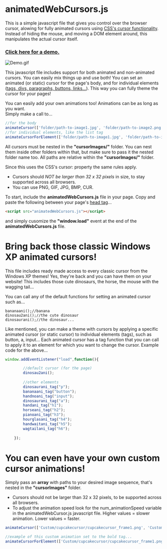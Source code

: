 # animatedWebCursors.js

This is a simple javascript file that gives you control over the browser cursor, alowing for fully animated cursors using [CSS's cursor functionality](https://developer.mozilla.org/en-US/docs/Web/CSS/cursor). Instead of hiding the mouse, and moving a DOM element around, this manipulates the actual cursor itself.

### [Click here for a demo.](http://tetrageddon.com/cursors)

![Demo.gif](http://tetrageddon.com/cursors/demo.gif)

This javascript file includes support for both animated and non-animated cursors. You can easily mix things up and use both!
You can set an animated (or static) cursor for the page's body, and for individual elements ([tags, divs, paragraphs, buttons, links...](https://www.w3schools.com/tags/)). This way you can fully theme the cursor for your pages!

You can easily add your own animations too! Animations can be as long as you want.<br>
Simply make a call to...
```javascript
//for the body
animateCursor(['folder/path-to-image1.jpg', 'folder/path-to-image2.png...']);
//for individual elements, like the list tag
animateCursorForElement(['folder/path-to-image1.jpg', 'folder/path-to-image2.png...'], "li");
```
All cursors must be nested in the **"cursorImages/"** folder. You can nest them inside other folders within that, but make sure to pass it the nested folder name too.
All paths are relative within the **"cursorImages/"** folder.

Since this uses the CSS's cursor: property the same rules apply.
* Cursors should *NOT be larger than 32 x 32 pixels* in size, to stay supported across all browsers.
* You can use PNG, GIF, JPG, BMP, CUR.

To start, include the **animatedWebCursors.js** file in your page. Copy and paste the following between your page's [head tag](https://www.scaler.com/topics/html/head-tag-in-html/)...
```html
<script src="animatedWebCursors.js"></script>
```
and simply cusomize the **"window.load"** event at the end of the **animatedWebCursors.js** file. 

# Bring back those classic Windows XP animated cursors!

This file includes ready made access to every classic cursor from the Windows XP themes! Yes, they're back and you can have them on your website!
This includes those cute dinosaurs, the horse, the mouse with the wagging tail...

You can call any of the default functions for setting an animated cursor such as... 

```javasscript
bananaani();//banana
dinosau2ani();//the cute dinosaur
dinosaurani();//the dinosaur...
```
Like mentioned, you can make a theme with cursors by applying a specific animated cursor (or static cursor) to individual elements (tags), such as button, a, input...
Each animated cursor has a tag function that you can call to apply it to an element for which you want to change the cursor.
Example code for the above...
```javascript
window.addEventListener("load",function(){

		//default cursor (for the page)
		dinosau2ani();
	
		//other elements
		dinosaurani_tag("p");
		bananaani_tag("button");
		handnoani_tag("input");
		dinosaurani_tag("a");
		handani_tag("h1");
		horseani_tag("h2");
		pianoani_tag("h3");
		hourglasani_tag("h4");
		handwaitani_tag("h5");
		wagtailani_tag("h6");
	
	});
 ```

# You can even have your own custom cursor animations!

Simply pass an **array** with paths to your desired image sequence, that's nested in the **"cursorImages"** folder.
* Cursors should not be larger than 32 x 32 pixels, to be supported across all browsers.
* To adjust the animation speed look for the num_animationSpeed variable in the animatedWebCursor.js javascript file.
Higher values = slower animation. Lower values = faster.

```javascript
animateCursor(['Custom/cupcakecursor/cupcakecursor_frame1.png', 'Custom/cupcakecursor/cupcakecursor_frame2.png', 'Custom/cupcakecursor/cupcakecursor_frame3.png']);

//example of this custom animation set to the bold tag...
animateCursorForElement(['Custom/cupcakecursor/cupcakecursor_frame1.png', 'Custom/cupcakecursor/cupcakecursor_frame2.png', 'Custom/cupcakecursor/cupcakecursor_frame3.png'], "strong");
```

